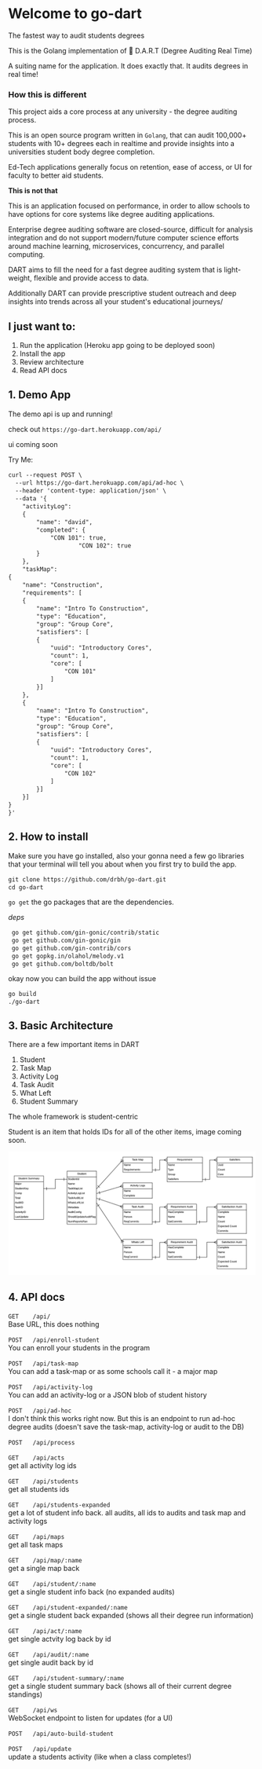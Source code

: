 # Welcome to go-dart

The fastest way to audit students degrees

This is the Golang implementation of 🎯 D.A.R.T (Degree Auditing Real Time)

A suiting name for the application. It does exactly that. It audits degrees in real time!

### How this is different
This project aids a core process at any university - the degree auditing process.

This is an open source program written in `Golang`, that can audit 100,000+ students with 10+ degrees each in realtime and provide insights into a universities student body degree completion.

Ed-Tech applications generally focus on retention, ease of access, or UI for faculty to better aid students.

**This is not that**

This is an application focused on performance, in order to allow schools to have options for core systems like degree auditing applications.

Enterprise degree auditing software are closed-source, difficult for analysis integration and do not support modern/future computer science efforts around machine learning, microservices, concurrency, and parallel computing. 

DART aims to fill the need for a fast degree auditing system that is light-weight, flexible and provide access to data.

Additionally DART can provide prescriptive student outreach and deep insights into trends across all your student's educational journeys/

## I just want to:

1) Run the application (Heroku app going to be deployed soon)
2) Install the app
3) Review architecture
4) Read API docs

## 1. Demo App

The demo api is up and running!

check out `https://go-dart.herokuapp.com/api/`

ui coming soon

Try Me:

```
curl --request POST \
  --url https://go-dart.herokuapp.com/api/ad-hoc \
  --header 'content-type: application/json' \
  --data '{
    "activityLog":
    { 
        "name": "david",
        "completed": {
            "CON 101": true,
					"CON 102": true
        }
	},
    "taskMap":
{
    "name": "Construction",
    "requirements": [
    {
        "name": "Intro To Construction",
        "type": "Education",
        "group": "Group Core",
        "satisfiers": [
        {
            "uuid": "Introductory Cores",
            "count": 1,
            "core": [
                "CON 101"
            ]
        }]
    },    
    {
        "name": "Intro To Construction",
        "type": "Education",
        "group": "Group Core",
        "satisfiers": [
        {
            "uuid": "Introductory Cores",
            "count": 1,
            "core": [
                "CON 102"
            ]
        }]
    }]
}
}'
```



## 2. How to install

Make sure you have go installed, also your gonna need a few go libraries that your terminal will tell you about when you first try to build the app.

```
git clone https://github.com/drbh/go-dart.git
cd go-dart
```

`go get` the go packages that are the dependencies. 

*deps*
```
 go get github.com/gin-gonic/contrib/static
 go get github.com/gin-gonic/gin
 go get github.com/gin-contrib/cors
 go get gopkg.in/olahol/melody.v1
 go get github.com/boltdb/bolt
```

okay now you can build the app without issue

```
go build
./go-dart
```

## 3. Basic Architecture

There are a few important items in DART

1. Student
2. Task Map
3. Activity Log
4. Task Audit
5. What Left
6. Student Summary

The whole framework is student-centric

Student is an item that holds IDs for all of the other items, image coming soon.

![Basic Framework](https://github.com/drbh/go-dart/blob/master/datamodel.png)


## 4. API docs
`GET    /api/`  
Base URL, this does nothing

`POST   /api/enroll-student`  
You can enroll your students in the program

`POST   /api/task-map`  
You can add a task-map or as some schools call it - a major map

`POST   /api/activity-log`  
You can add an activity-log or a JSON blob of student history

`POST   /api/ad-hoc`  
I don't think this works right now. But this is an endpoint to run ad-hoc degree audits (doesn't save the task-map, activity-log or audit to the DB)

`POST   /api/process`  


`GET    /api/acts`  
get all activity log ids

`GET    /api/students`  
get all students ids

`GET    /api/students-expanded`  
get a lot of student info back. all audits, all ids to audits and task map and activity logs

`GET    /api/maps`  
get all task maps

`GET    /api/map/:name`  
get a single map back

`GET    /api/student/:name`  
get a single student info back (no expanded audits)

`GET    /api/student-expanded/:name`  
get a single student back expanded (shows all their degree run information)

`GET    /api/act/:name`  
get single actvity log back by id

`GET    /api/audit/:name`  
get single audit back by id

`GET    /api/student-summary/:name`  
get a single student summary back (shows all of their current degree standings)

`GET    /api/ws`  
WebSocket endpoint to listen for updates (for a UI)

`POST   /api/auto-build-student`  


`POST   /api/update`  
update a students activity (like when a class completes!)